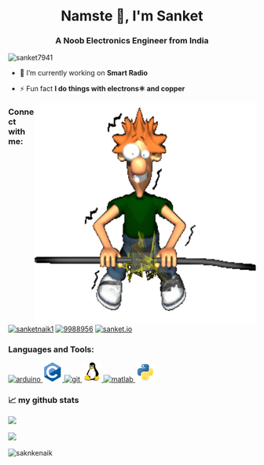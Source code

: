 <h1 align="center">Namste 🙏, I'm Sanket</h1>
<h3 align="center">A Noob Electronics Engineer from India</h3>

<p align="left"> <img src="https://komarev.com/ghpvc/?username=sanket7941&label=Profile%20views&color=0e75b6&style=flat" alt="sanket7941" /> </p>

- 🔭 I’m currently working on **Smart Radio**

- ⚡ Fun fact **I do things with electrons⚛️ and copper**
<img align="right" alt="GIF" src="https://github.com/sanket7941/sanket7941/blob/main/ee%20engg.gif" width="450" height="450"/>

<h3 align="left">Connect with me:</h3>
<p align="left">
<a href="https://linkedin.com/in/sanketnaik1" target="blank"><img align="center" src="https://raw.githubusercontent.com/rahuldkjain/github-profile-readme-generator/master/src/images/icons/Social/linked-in-alt.svg" alt="sanketnaik1" height="30" width="40" /></a>
<a href="https://stackoverflow.com/users/9988956" target="blank"><img align="center" src="https://raw.githubusercontent.com/rahuldkjain/github-profile-readme-generator/master/src/images/icons/Social/stack-overflow.svg" alt="9988956" height="30" width="40" /></a>
<a href="https://instagram.com/sanket.io" target="blank"><img align="center" src="https://raw.githubusercontent.com/rahuldkjain/github-profile-readme-generator/master/src/images/icons/Social/instagram.svg" alt="sanket.io" height="30" width="40" /></a>
</p>

<h3 align="left">Languages and Tools:</h3>
<p align="left"> <a href="https://www.arduino.cc/" target="_blank" rel="noreferrer"> <img src="https://cdn.worldvectorlogo.com/logos/arduino-1.svg" alt="arduino" width="40" height="40"/> </a> <a href="https://www.cprogramming.com/" target="_blank" rel="noreferrer"> <img src="https://raw.githubusercontent.com/devicons/devicon/master/icons/c/c-original.svg" alt="c" width="40" height="40"/> </a> <a href="https://git-scm.com/" target="_blank" rel="noreferrer"> <img src="https://www.vectorlogo.zone/logos/git-scm/git-scm-icon.svg" alt="git" width="40" height="40"/> </a> <a href="https://www.linux.org/" target="_blank" rel="noreferrer"> <img src="https://raw.githubusercontent.com/devicons/devicon/master/icons/linux/linux-original.svg" alt="linux" width="40" height="40"/> </a> <a href="https://www.mathworks.com/" target="_blank" rel="noreferrer"> <img src="https://upload.wikimedia.org/wikipedia/commons/2/21/Matlab_Logo.png" alt="matlab" width="40" height="40"/> </a> <a href="https://www.python.org" target="_blank" rel="noreferrer"> <img src="https://raw.githubusercontent.com/devicons/devicon/master/icons/python/python-original.svg" alt="python" width="40" height="40"/> </a> </p>




### 📈 my github stats
<p><align="Left"> <img src="https://github-readme-stats.vercel.app/api/top-langs/?username=sanket7941&layout=compact&theme=gotham"/>
<p><align="Left"> <img src="https://github-readme-stats.vercel.app/api?username=sanket7941&show_icons=true&theme=gotham&hide=issues,contribs"/></p>  
<p><img align="Left" src="https://github-readme-streak-stats.herokuapp.com/?user=sanket7941&theme=gotham" alt="saknkenaik" /></p>
<!---
sanket7941/sanket7941 is a ✨ special ✨ repository because its `README.md` (this file) appears on your GitHub profile.
You can click the Preview link to take a look at your changes.
--->
